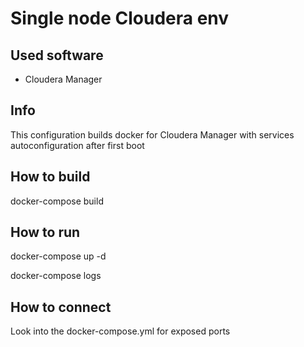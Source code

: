 # Single node Cloudera env


## Used software

- Cloudera Manager

## Info

This configuration builds docker for Cloudera Manager with services autoconfiguration after first boot

## How to build

docker-compose build

## How to run

docker-compose up -d

docker-compose logs

## How to connect

Look into the docker-compose.yml for exposed ports